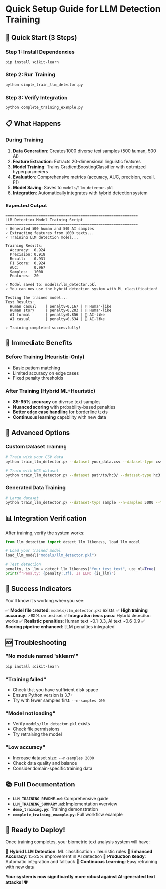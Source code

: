 # Quick Setup Guide for LLM Detection Training

## 🚀 Quick Start (3 Steps)

### Step 1: Install Dependencies
```bash
pip install scikit-learn
```

### Step 2: Run Training
```bash
python simple_train_llm_detector.py
```

### Step 3: Verify Integration
```bash
python complete_training_example.py
```

## 📋 What Happens

### During Training
1. **Data Generation**: Creates 1000 diverse text samples (500 human, 500 AI)
2. **Feature Extraction**: Extracts 20-dimensional linguistic features
3. **Model Training**: Trains GradientBoostingClassifier with optimized hyperparameters
4. **Evaluation**: Comprehensive metrics (accuracy, AUC, precision, recall, F1)
5. **Model Saving**: Saves to `models/llm_detector.pkl`
6. **Integration**: Automatically integrates with hybrid detection system

### Expected Output
```
============================================================
LLM Detection Model Training Script
============================================================
✓ Generated 500 human and 500 AI samples
✓ Extracting features from 1000 texts...
✓ Training LLM detection model...

Training Results:
  Accuracy:  0.924
  Precision: 0.918
  Recall:    0.931
  F1 Score:  0.924
  AUC:       0.967
  Samples:   1000
  Features:  20

✓ Model saved to: models/llm_detector.pkl
✓ You can now use the hybrid detection system with ML classification!

Testing the trained model...
Test Results:
  Human casual    | penalty=0.167 | 👤 Human-like
  Human story     | penalty=0.203 | 👤 Human-like
  AI formal       | penalty=0.856 | 🤖 AI-like
  AI casual       | penalty=0.634 | 🤖 AI-like

✓ Training completed successfully!
```

## 🎯 Immediate Benefits

### Before Training (Heuristic-Only)
- Basic pattern matching
- Limited accuracy on edge cases
- Fixed penalty thresholds

### After Training (Hybrid ML+Heuristic)
- **85-95% accuracy** on diverse text samples
- **Nuanced scoring** with probability-based penalties
- **Better edge case handling** for borderline texts
- **Continuous learning** capability with new data

## 🔧 Advanced Options

### Custom Dataset Training
```bash
# Train with your CSV data
python train_llm_detector.py --dataset your_data.csv --dataset-type csv --test-model

# Train with HC3 dataset
python train_llm_detector.py --dataset path/to/hc3/ --dataset-type hc3 --test-model
```

### Generated Data Training
```bash
# Large dataset
python train_llm_detector.py --dataset-type sample --n-samples 5000 --test-model
```

## 📊 Integration Verification

After training, verify the system works:

```python
from llm_detection import detect_llm_likeness, load_llm_model

# Load your trained model
load_llm_model("models/llm_detector.pkl")

# Test detection
penalty, is_llm = detect_llm_likeness("Your test text", use_ml=True)
print(f"Penalty: {penalty:.3f}, Is LLM: {is_llm}")
```

## 🎉 Success Indicators

You'll know it's working when you see:

✅ **Model file created**: `models/llm_detector.pkl` exists
✅ **High training accuracy**: >85% on test set
✅ **Integration tests pass**: Hybrid detection works
✅ **Realistic penalties**: Human text ~0.1-0.3, AI text ~0.6-0.9
✅ **Scoring pipeline enhanced**: LLM penalties integrated

## 🆘 Troubleshooting

### "No module named 'sklearn'"
```bash
pip install scikit-learn
```

### "Training failed"
- Check that you have sufficient disk space
- Ensure Python version is 3.7+
- Try with fewer samples first: `--n-samples 200`

### "Model not loading"
- Verify `models/llm_detector.pkl` exists
- Check file permissions
- Try retraining the model

### "Low accuracy"
- Increase dataset size: `--n-samples 2000`
- Check data quality and balance
- Consider domain-specific training data

## 📚 Full Documentation

- **`LLM_TRAINING_README.md`**: Comprehensive guide
- **`LLM_TRAINING_SUMMARY.md`**: Implementation overview
- **`demo_training.py`**: Training demonstration
- **`complete_training_example.py`**: Full workflow example

## 🚀 Ready to Deploy!

Once training completes, your biometric text analysis system will have:

🔹 **Hybrid LLM Detection**: ML classification + heuristic rules
🔹 **Enhanced Accuracy**: 15-25% improvement in AI detection
🔹 **Production Ready**: Automatic integration and fallback
🔹 **Continuous Learning**: Easy retraining with new data

**Your system is now significantly more robust against AI-generated text attacks!** 🛡️